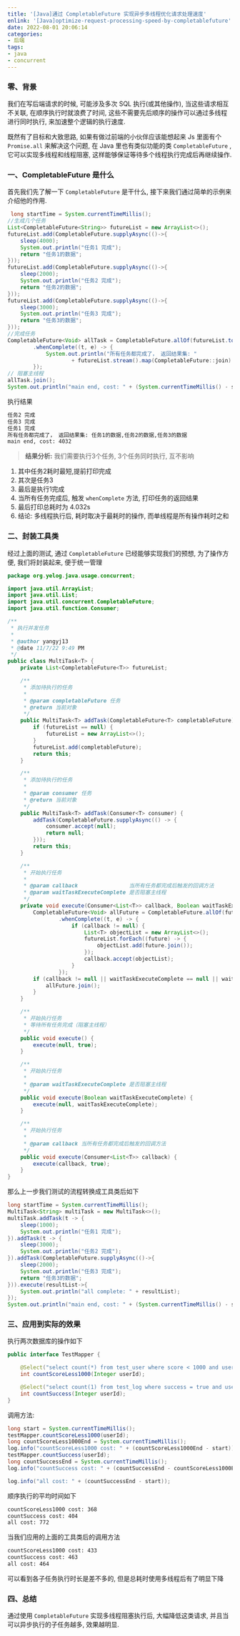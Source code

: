 ```yaml
---
title: '[Java]通过 CompletableFuture 实现异步多线程优化请求处理速度'
enlink: '[Java]optimize-request-processing-speed-by-completablefuture'
date: 2022-08-01 20:06:14
categories:
- 后端
tags:
- java
- concurrent
---
```


### 零、背景
我们在写后端请求的时候, 可能涉及多次 SQL 执行(或其他操作), 当这些请求相互不关联, 在顺序执行时就浪费了时间, 这些不需要先后顺序的操作可以通过多线程进行同时执行, 来加速整个逻辑的执行速度.

既然有了目标和大致思路, 如果有做过前端的小伙伴应该能想起来 Js 里面有个 `Promise.all` 来解决这个问题, 在 Java 里也有类似功能的类 `CompletableFuture` , 它可以实现多线程和线程阻塞, 这样能够保证等待多个线程执行完成后再继续操作.

### 一、CompletableFuture 是什么

首先我们先了解一下 `CompletableFuture` 是干什么, 接下来我们通过简单的示例来介绍他的作用.

```java
 long startTime = System.currentTimeMillis();
//生成几个任务
List<CompletableFuture<String>> futureList = new ArrayList<>();
futureList.add(CompletableFuture.supplyAsync(()->{
    sleep(4000);
    System.out.println("任务1 完成");
    return "任务1的数据";
}));
futureList.add(CompletableFuture.supplyAsync(()->{
    sleep(2000);
    System.out.println("任务2 完成");
    return "任务2的数据";
}));
futureList.add(CompletableFuture.supplyAsync(()->{
    sleep(3000);
    System.out.println("任务3 完成");
    return "任务3的数据";
}));
//完成任务
CompletableFuture<Void> allTask = CompletableFuture.allOf(futureList.toArray(new CompletableFuture[0]))
        .whenComplete((t, e) -> {
            System.out.println("所有任务都完成了， 返回结果集: "
                    + futureList.stream().map(CompletableFuture::join).collect(Collectors.joining(",")));
        });
// 阻塞主线程
allTask.join();
System.out.println("main end, cost: " + (System.currentTimeMillis() - startTime));
```
执行结果
```bash
任务2 完成
任务3 完成
任务1 完成
所有任务都完成了， 返回结果集: 任务1的数据,任务2的数据,任务3的数据
main end, cost: 4032
```
> **结果分析:** 我们需要执行3个任务, 3个任务同时执行, 互不影响
1. 其中任务2耗时最短,提前打印完成
2. 其次是任务3
3. 最后是执行1完成
4. 当所有任务完成后, 触发 `whenComplete` 方法, 打印任务的返回结果
5. 最后打印总耗时为 4.032s
6. 结论: 多线程执行后, 耗时取决于最耗时的操作, 而单线程是所有操作耗时之和

### 二、封装工具类
经过上面的测试, 通过 `CompletableFuture` 已经能够实现我们的预想, 为了操作方便, 我们将封装起来, 便于统一管理
```java
package org.yelog.java.usage.concurrent;

import java.util.ArrayList;
import java.util.List;
import java.util.concurrent.CompletableFuture;
import java.util.function.Consumer;

/**
 * 执行并发任务
 *
 * @author yangyj13
 * @date 11/7/22 9:49 PM
 */
public class MultiTask<T> {
    private List<CompletableFuture<T>> futureList;

    /**
     * 添加待执行的任务
     *
     * @param completableFuture 任务
     * @return 当前对象
     */
    public MultiTask<T> addTask(CompletableFuture<T> completableFuture) {
        if (futureList == null) {
            futureList = new ArrayList<>();
        }
        futureList.add(completableFuture);
        return this;
    }

    /**
     * 添加待执行的任务
     *
     * @param consumer 任务
     * @return 当前对象
     */
    public MultiTask<T> addTask(Consumer<T> consumer) {
        addTask(CompletableFuture.supplyAsync(() -> {
            consumer.accept(null);
            return null;
        }));
        return this;
    }

    /**
     * 开始执行任务
     *
     * @param callback                当所有任务都完成后触发的回调方法
     * @param waitTaskExecuteComplete 是否阻塞主线程
     */
    private void execute(Consumer<List<T>> callback, Boolean waitTaskExecuteComplete) {
        CompletableFuture<Void> allFuture = CompletableFuture.allOf(futureList.toArray(new CompletableFuture[0]))
                .whenComplete((t, e) -> {
                    if (callback != null) {
                        List<T> objectList = new ArrayList<>();
                        futureList.forEach((future) -> {
                            objectList.add(future.join());
                        });
                        callback.accept(objectList);
                    }
                });
        if (callback != null || waitTaskExecuteComplete == null || waitTaskExecuteComplete) {
            allFuture.join();
        }
    }

    /**
     * 开始执行任务
     * 等待所有任务完成（阻塞主线程）
     */
    public void execute() {
        execute(null, true);
    }

    /**
     * 开始执行任务
     *
     * @param waitTaskExecuteComplete 是否阻塞主线程
     */
    public void execute(Boolean waitTaskExecuteComplete) {
        execute(null, waitTaskExecuteComplete);
    }

    /**
     * 开始执行任务
     *
     * @param callback 当所有任务都完成后触发的回调方法
     */
    public void execute(Consumer<List<T>> callback) {
        execute(callback, true);
    }
}
```
那么上一步我们测试的流程转换成工具类后如下
```java
long startTime = System.currentTimeMillis();
MultiTask<String> multiTask = new MultiTask<>();
multiTask.addTask(t -> {
    sleep(1000);
    System.out.println("任务1 完成");
}).addTask(t -> {
    sleep(3000);
    System.out.println("任务2 完成");
}).addTask(CompletableFuture.supplyAsync(()->{
    sleep(2000);
    System.out.println("任务3 完成");
    return "任务3的数据";
})).execute(resultList->{
    System.out.println("all complete: " + resultList);
});
System.out.println("main end, cost: " + (System.currentTimeMillis() - startTime));

```

### 三、应用到实际的效果
执行两次数据库的操作如下
```java
public interface TestMapper {

    @Select("select count(*) from test_user where score < 1000 and user_id = #{userId}")
    int countScoreLess1000(Integer userId);

    @Select("select count(1) from test_log where success = true and user_id = #{userId}")
    int countSuccess(Integer userId);
}

```
调用方法:
```java
long start = System.currentTimeMillis();
testMapper.countScoreLess1000(userId);
long countScoreLess1000End = System.currentTimeMillis();
log.info("countScoreLess1000 cost: " + (countScoreLess1000End - start));
testMapper.countSuccess(userId);
long countSuccessEnd = System.currentTimeMillis();
log.info("countSuccess cost: " + (countSuccessEnd - countScoreLess1000End));

log.info("all cost: " + (countSuccessEnd - start));
```

顺序执行的平均时间如下
```bash
countScoreLess1000 cost: 368
countSuccess cost: 404
all cost: 772
```

当我们应用的上面的工具类后的调用方法
```bash
countScoreLess1000 cost: 433
countSuccess cost: 463
all cost: 464
```

可以看到各子任务执行时长是差不多的, 但是总耗时使用多线程后有了明显下降

### 四、总结

通过使用 `CompletableFuture` 实现多线程阻塞执行后, 大幅降低这类请求, 并且当可以异步执行的子任务越多, 效果越明显.
